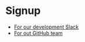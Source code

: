 # Signup

- [For our development Slack](https://join.slack.com/t/professoroak-dev/shared_invite/enQtMzA1Mjg1MDYyOTE0LTQ0NjFiNTYzNTVlZjU2YzBmMzY4MTY0ZDkxZTAzMWE2MjAzNmQxZjFjYjkzYTExMDY1NWUwZDFlZWZiZjFjYTY)
- [For out GitHub team](https://github.com/professor-samuel-oak/Signup/issues/1)
